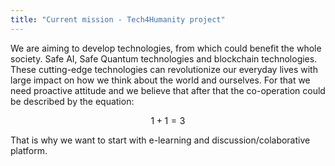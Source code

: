 ```yaml
---
title: "Current mission - Tech4Humanity project"
---
```

We are aiming to develop technologies, from which could benefit the whole society. Safe AI, Safe Quantum technologies and blockchain technologies. These cutting-edge technologies can revolutionize our everyday lives with large impact on how we think about the world and ourselves. 
For that we need proactive attitude and we believe that after that the co-operation could be described by the equation:

$$ 1 + 1 = 3$$

That is why we want to start with e-learning and discussion/colaborative platform. 
